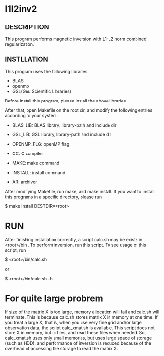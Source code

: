 # l1l2inv2

## DESCRIPTION
This program performs magnetic inversion with L1-L2 norm combined regularization.

## INSTLLATION
This program uses the following libraries
 * BLAS
 * openmp
 * GSL(Gnu Scientific Libraries)

Before install this program, please install the above libraries.

After that, open Makefile on the root dir, and modify the following entries according to your system:

 * BLAS_LIB: BLAS library, library-path and include dir
 * GSL_LIB:  GSL library, library-path and include dir
 * OPENMP_FLG: openMP flag

 * CC: C compiler
 * MAKE: make command
 * INSTALL: install command
 * AR: archiver

After modifying Makefile, run make, and make install.
If you want to install this programs in a specific directory, please run

$ make install DESTDIR=\<root\>


# RUN

After finishing installation correctly, a script calc.sh may be exists in \<root\>/bin .
To perform inversion, run this script.
To see usage of this script, run

$ \<root\>/bin/calc.sh

or

$ \<root\>/bin/calc.sh -h

# For quite large probrem

If size of the matrix X is too large, memory allocation will fail and calc.sh will terminate.
This is because calc.sh stores matrix X in memory at one time.
If you treat a large X, that is, when you use very fine grid and/or large observation data, the script calc_xmat.sh is available.
This script does not store X in memory, but in files, and read these files when needed.
So, calc_xmat.sh uses only small memories, but uses large space of storage (such as HDD),
and performance of inversion is reduced because of the overhead of accessing the storage to read the matrix X.

